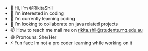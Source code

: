 - 👋 Hi, I’m @RikitaShil
- 👀 I’m interested in coding 
- 🌱 I’m currently learning coding
- 💞️ I’m looking to collaborate on java related projects
- 📫 How to reach me mail me on rikita.shil@students.mq.edu.au
- 😄 Pronouns: She/Her
- ⚡ Fun fact: Im not a pro coder learning while working on it

<!---
RikitaShil/RikitaShil is a ✨ special ✨ repository because its `README.md` (this file) appears on your GitHub profile.
You can click the Preview link to take a look at your changes.
--->
